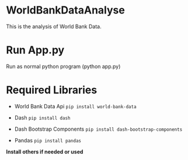 # WorldBankDataAnalyse
This is the analysis of World Bank Data. 

# Run App.py
Run as normal python program (python app.py)


# Required Libraries
- World Bank Data Api
`pip install world-bank-data`

- Dash
`pip install dash`


- Dash Bootstrap Components
`pip install dash-bootstrap-components`


- Pandas
`pip install pandas`

**Install others if needed or used**

